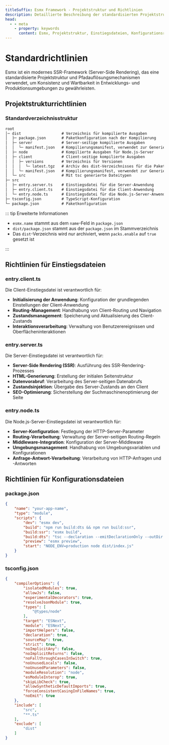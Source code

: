 ```yaml
---
titleSuffix: Esmx Framework - Projektstruktur und Richtlinien
description: Detaillierte Beschreibung der standardisierten Projektstruktur, Einstiegsdateien und Konfigurationsdateien des Esmx Frameworks, um Entwicklern beim Aufbau von standardisierten und wartbaren SSR-Anwendungen zu helfen.
head:
  - - meta
    - property: keywords
      content: Esmx, Projektstruktur, Einstiegsdateien, Konfigurationsrichtlinien, SSR-Framework, TypeScript, Projektrichtlinien, Entwicklungsstandards
---
```


# Standardrichtlinien

Esmx ist ein modernes SSR-Framework (Server-Side Rendering), das eine standardisierte Projektstruktur und Pfadauflösungsmechanismen verwendet, um Konsistenz und Wartbarkeit in Entwicklungs- und Produktionsumgebungen zu gewährleisten.

## Projektstrukturrichtlinien

### Standardverzeichnisstruktur

```txt
root
│─ dist                  # Verzeichnis für kompilierte Ausgaben
│  ├─ package.json       # Paketkonfiguration nach der Kompilierung
│  ├─ server             # Server-seitige kompilierte Ausgaben
│  │  └─ manifest.json   # Kompilierungsmanifest, verwendet zur Generierung von importmap
│  ├─ node               # Kompilierte Ausgaben für Node.js-Server
│  ├─ client             # Client-seitige kompilierte Ausgaben
│  │  ├─ versions        # Verzeichnis für Versionen
│  │  │  └─ latest.tgz   # Archiv des dist-Verzeichnisses für die Paketverteilung
│  │  └─ manifest.json   # Kompilierungsmanifest, verwendet zur Generierung von importmap
│  └─ src                # Mit tsc generierte Dateitypen
├─ src
│  ├─ entry.server.ts    # Einstiegsdatei für die Server-Anwendung
│  ├─ entry.client.ts    # Einstiegsdatei für die Client-Anwendung
│  └─ entry.node.ts      # Einstiegsdatei für die Node.js-Server-Anwendung
├─ tsconfig.json         # TypeScript-Konfiguration
└─ package.json          # Paketkonfiguration
```

::: tip Erweiterte Informationen
- `esmx.name` stammt aus dem `name`-Feld in `package.json`
- `dist/package.json` stammt aus der `package.json` im Stammverzeichnis
- Das `dist`-Verzeichnis wird nur archiviert, wenn `packs.enable` auf `true` gesetzt ist

:::

## Richtlinien für Einstiegsdateien

### entry.client.ts
Die Client-Einstiegsdatei ist verantwortlich für:
- **Initialisierung der Anwendung**: Konfiguration der grundlegenden Einstellungen der Client-Anwendung
- **Routing-Management**: Handhabung von Client-Routing und Navigation
- **Zustandsmanagement**: Speicherung und Aktualisierung des Client-Zustands
- **Interaktionsverarbeitung**: Verwaltung von Benutzerereignissen und Oberflächeninteraktionen

### entry.server.ts
Die Server-Einstiegsdatei ist verantwortlich für:
- **Server-Side Rendering (SSR)**: Ausführung des SSR-Rendering-Prozesses
- **HTML-Generierung**: Erstellung der initialen Seitenstruktur
- **Datenvorabruf**: Verarbeitung des Server-seitigen Datenabrufs
- **Zustandsinjektion**: Übergabe des Server-Zustands an den Client
- **SEO-Optimierung**: Sicherstellung der Suchmaschinenoptimierung der Seite

### entry.node.ts
Die Node.js-Server-Einstiegsdatei ist verantwortlich für:
- **Server-Konfiguration**: Festlegung der HTTP-Server-Parameter
- **Routing-Verarbeitung**: Verwaltung der Server-seitigen Routing-Regeln
- **Middleware-Integration**: Konfiguration der Server-Middleware
- **Umgebungsmanagement**: Handhabung von Umgebungsvariablen und Konfigurationen
- **Anfrage-Antwort-Verarbeitung**: Verarbeitung von HTTP-Anfragen und -Antworten

## Richtlinien für Konfigurationsdateien

### package.json

```json title="package.json"
{
    "name": "your-app-name",
    "type": "module",
    "scripts": {
        "dev": "esmx dev",
        "build": "npm run build:dts && npm run build:ssr",
        "build:ssr": "esmx build",
        "build:dts": "tsc --declaration --emitDeclarationOnly --outDir dist/src",
        "preview": "esmx preview",
        "start": "NODE_ENV=production node dist/index.js"
    }
}
```

### tsconfig.json

```json title="tsconfig.json"
{
    "compilerOptions": {
        "isolatedModules": true,
        "allowJs": false,
        "experimentalDecorators": true,
        "resolveJsonModule": true,
        "types": [
            "@types/node"
        ],
        "target": "ESNext",
        "module": "ESNext",
        "importHelpers": false,
        "declaration": true,
        "sourceMap": true,
        "strict": true,
        "noImplicitAny": false,
        "noImplicitReturns": false,
        "noFallthroughCasesInSwitch": true,
        "noUnusedLocals": false,
        "noUnusedParameters": false,
        "moduleResolution": "node",
        "esModuleInterop": true,
        "skipLibCheck": true,
        "allowSyntheticDefaultImports": true,
        "forceConsistentCasingInFileNames": true,
        "noEmit": true
    },
    "include": [
        "src",
        "**.ts"
    ],
    "exclude": [
        "dist"
    ]
}
```